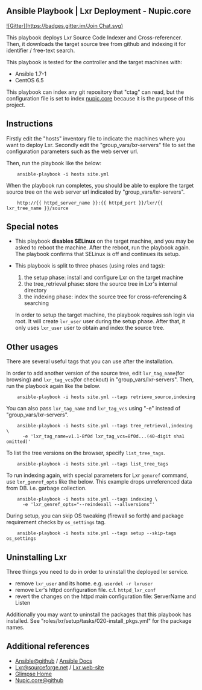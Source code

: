 ## Ansible Playbook | Lxr Deployment - Nupic.core
[![Gitter](https://badges.gitter.im/Join Chat.svg)](https://gitter.im/h2suzuki/ansible-lxr-nupic.core?utm_source=badge&utm_medium=badge&utm_campaign=pr-badge&utm_content=badge)

This playbook deploys Lxr Source Code Indexer and Cross-referencer.  Then, it downloads the target source tree from github and indexing it for identifier / free-text search.

This playbook is tested for the controller and the target machines with:

 - Ansible 1.7-1
 - CentOS 6.5

This playbook can index any git repository that "ctag" can read, but the configuration file is set to index [nupic.core](https://github.com/numenta/nupic.core) because it is the purpose of this project.


## Instructions

Firstly edit the "hosts" inventory file to indicate the machines where you want to deploy Lxr.  Secondly edit the "group_vars/lxr-servers" file to set the configuration parameters such as the web server url.

Then, run the playbook like the below:

        ansible-playbook -i hosts site.yml

When the playbook run completes, you should be able to explore the target source tree on the web server url indicated by "group_vars/lxr-servers".

        http://{{ httpd_server_name }}:{{ httpd_port }}/lxr/{{ lxr_tree_name }}/source


## Special notes

 - This playbook **disables SELinux** on the target machine, and you may be asked to reboot the machine.  After the reboot, run the playbook again.  The playbook confirms that SELinux is off and continues its setup.

 - This playbook is split to three phases (using roles and tags):

   1. the setup phase: install and configure Lxr on the target machine
   2. the tree_retrieval phase: store the source tree in Lxr's internal directory
   3. the indexing phase: index the source tree for cross-referencing & searching

   In order to setup the target machine, the playbook requires ssh login via root.  It will create `lxr_user` user during the setup phase.  After that, it only uses `lxr_user` user to obtain and index the source tree.


## Other usages

There are several useful tags that you can use after the installation.

In order to add another version of the source tree, edit `lxr_tag_name`(for browsing) and `lxr_tag_vcs`(for checkout) in "group_vars/lxr-servers".  Then, run the playbook again like the below.

        ansible-playbook -i hosts site.yml --tags retrieve_source,indexing

You can also pass `lxr_tag_name` and `lxr_tag_vcs` using "-e" instead of "group_vars/lxr-servers".

        ansible-playbook -i hosts site.yml --tags tree_retrieval,indexing \
          -e 'lxr_tag_name=v1.1-8f0d lxr_tag_vcs=8f0d...(40-digit sha1 omitted)'

To list the tree versions on the browser, specify `list_tree_tags`.

        ansible-playbook -i hosts site.yml --tags list_tree_tags

To run indexing again, with special parameters for Lxr `genxref` command, use `lxr_genref_opts` like the below.  This example drops unreferenced data from DB. i.e. garbage collection.

        ansible-playbook -i hosts site.yml --tags indexing \
          -e 'lxr_genref_opts="--reindexall --allversions"'

During setup, you can skip OS tweaking (firewall so forth) and package requirement checks by `os_settings` tag.

        ansible-playbook -i hosts site.yml --tags setup --skip-tags os_settings


## Uninstalling Lxr

Three things you need to do in order to uninstall the deployed lxr service.

 - remove `lxr_user` and its home.  e.g. `userdel -r lxruser`
 - remove Lxr's httpd configuration file. c.f. `httpd_lxr_conf`
 - revert the changes on the httpd main configuration file: ServerName and Listen

Additionally you may want to uninstall the packages that this playbook has installed.  See "roles/lxr/setup/tasks/020-install_pkgs.yml" for the package names.


## Additional references

 - [Ansible@github](https://github.com/ansible/ansible) / [Ansible Docs](http://docs.ansible.com/)
 - [Lxr@sourceforge.net](http://sourceforge.net/projects/lxr/) / [Lxr web-site](http://lxr.sourceforge.net/en/index.shtml)
 - [Glimpse Home](http://webglimpse.net/)
 - [Nupic.core@github](https://github.com/numenta/nupic.core)


